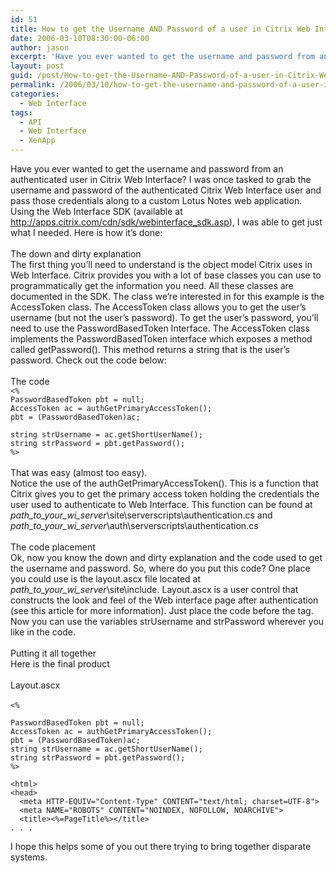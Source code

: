 ```yaml
---
id: 51
title: How to get the Username AND Password of a user in Citrix Web Interface 4.0
date: 2006-03-10T08:30:00-06:00
author: jason
excerpt: 'Have you ever wanted to get the username and password from an authenticated user in Citrix Web Interface?  This article tells you exactly how to do just that.'
layout: post
guid: /post/How-to-get-the-Username-AND-Password-of-a-user-in-Citrix-Web-Interface-40.aspx
permalink: /2006/03/10/how-to-get-the-username-and-password-of-a-user-in-citrix-web-interface-4-0/
categories:
  - Web Interface
tags:
  - API
  - Web Interface
  - XenApp
---
```

<p>Have you ever wanted to get the username and password from an authenticated user in Citrix Web Interface? I was once tasked to grab the username and password of the authenticated Citrix Web Interface user and pass those credentials along to a custom Lotus Notes web application. Using the Web Interface SDK (available at <a href="http://apps.citrix.com/cdn/sdk/webinterface_sdk.asp" target="_blank">http://apps.citrix.com/cdn/sdk/webinterface_sdk.asp</a>), I was able to get just what I needed. Here is how it&rsquo;s done:<br /><br /><span class="heading">The down and dirty explanation</span><br />The first thing you&rsquo;ll need to understand is the object model Citrix uses in Web Interface. Citrix provides you with a lot of base classes you can use to programmatically get the information you need. All these classes are documented in the SDK. The class we&rsquo;re interested in for this example is the AccessToken class. The AccessToken class allows you to get the user&rsquo;s username (but not the user&rsquo;s password). To get the user&rsquo;s password, you&rsquo;ll need to use the PasswordBasedToken Interface. The AccessToken class implements the PasswordBasedToken interface which exposes a method called getPassword(). This method returns a string that is the user&rsquo;s password. Check out the code below:<br /><br /><span class="heading">The code</span><br /><code>&lt;%<br />PasswordBasedToken pbt = null;<br />AccessToken ac = authGetPrimaryAccessToken();<br />pbt = (PasswordBasedToken)ac;<br /><br />string strUsername = ac.getShortUserName();<br />string strPassword = pbt.getPassword();<br />%&gt; <br /></code><br />That was easy (almost too easy). <br />Notice the use of the authGetPrimaryAccessToken(). This is a function that Citrix gives you to get the primary access token holding the credentials the user used to authenticate to Web Interface. This function can be found at <em>path_to_your_wi_server</em>\site\serverscripts\authentication.cs and <em>path_to_your_wi_server</em>\auth\serverscripts\authentication.cs<br /><br /><span class="heading">The code placement</span><br />Ok, now you know the down and dirty explanation and the code used to get the username and password. So, where do you put this code? One place you could use is the layout.ascx file located at <em>path_to_your_wi_server</em>\site\include. Layout.ascx is a user control that constructs the look and feel of the Web interface page after authentication (see this article for more information). Just place the code before the tag. Now you can use the variables strUsername and strPassword wherever you like in the code. <br /><br /><span class="heading">Putting it all together</span><br />Here is the final product<br /><br />Layout.ascx<br /><br /><code>&lt;%<br /><br />PasswordBasedToken pbt = null;<br />AccessToken ac = authGetPrimaryAccessToken();<br />pbt = (PasswordBasedToken)ac;<br />string strUsername = ac.getShortUserName();<br />string strPassword = pbt.getPassword();<br />%&gt;<br /><br />&lt;html&gt;<br />&lt;head&gt;<br />&nbsp; &lt;meta HTTP-EQUIV="Content-Type" CONTENT="text/html; charset=UTF-8"&gt;<br />&nbsp; &lt;meta NAME="ROBOTS" CONTENT="NOINDEX, NOFOLLOW, NOARCHIVE"&gt;<br />&nbsp; &lt;title&gt;&lt;%=PageTitle%&gt;&lt;/title&gt;<br />. . . <br /><br /></code>I hope this helps some of you out there trying to bring together disparate systems.</p>